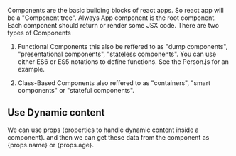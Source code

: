 
Components are the basic building blocks of react apps. So react app will be a "Component tree".
Always App component is the root component. Each component should return or render some JSX code.
There are two types of Components

1) Functional Components
this also be reffered to as "dump components", "presentational components", "stateless components". You can use either ES6 or ES5 notations to define functions. See the Person.js for an example. 

2) Class-Based Components
also reffered to as "containers", "smart components" or "stateful components".

## Use Dynamic content
We can use props (properties to handle dynamic content inside a component). <Person name="Bob" age="25"> and then we can get these data from the component as {props.name} or {props.age}.
